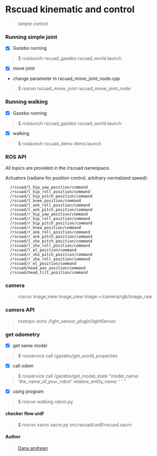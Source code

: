 # Rscuad kinematic and control
> simple control


### Running simple joint

- [x] Gazebo running
> $ roslaunch rscuad_gazebo rscuad_world.launch

- [x] move joint 
- change parameter in rscuad_move_joint_node.cpp

> $ rosrun rscuad_move_joint rscuad_move_joint_node


### Running walking

- [x] Gazebo running
> $ roslaunch rscuad_gazebo rscuad_world.launch

- [x]  walking
> $ roslaunch rscuad_demo demo.launch

### ROS API

All topics are provided in the /rscuad namespace.

Actuators (radians for position control, arbitrary normalized speed):

      /rscuad/l_hip_yaw_position/command
      /rscuad/l_hip_roll_position/command
      /rscuad/l_hip_pitch_position/command
      /rscuad/l_knee_position/command
      /rscuad/l_ank_roll_position/command
      /rscuad/l_ank_pitch_position/command
      /rscuad/r_hip_yaw_position/command
      /rscuad/r_hip_roll_position/command
      /rscuad/r_hip_pitch_position/command
      /rscuad/r_knee_position/command
      /rscuad/r_ank_roll_position/command
      /rscuad/r_ank_pitch_position/command
      /rscuad/l_sho_pitch_position/command
      /rscuad/l_sho_roll_position/command
      /rscuad/l_el_position/command
      /rscuad/r_sho_pitch_position/command
      /rscuad/r_sho_roll_position/command
      /rscuad/r_el_position/command
      /rscuad/head_pan_position/command
      /rscuad/head_tilt_position/command


### camera
> rosrun image_view image_view image:=/camera/rgb/image_raw

### camera API
> rostopic echo /light_sensor_plugin/lightSensor 

### get odometry
- [x] get name model
> $ rosservice call /gazebo/get_world_properties 
- [x] call odom
> $ rosservice call /gazebo/get_model_state "model_name: 'the_name_of_your_robot' relative_entity_name: ' ' "

- [x] using program
>  $ rosrun walking odom.py


#### checker flow urdf
> $ rosrun xacro xacro.py src/rscuad/urdf/rscuad.xacro 

#### Author
> <a href="https://me-danuandrean.github.io/">Danu andrean </a>
